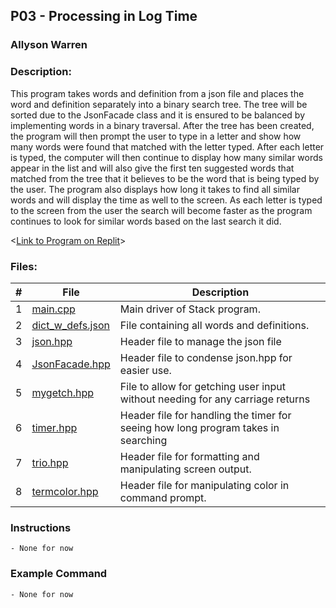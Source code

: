 ## P03 - Processing in Log Time
### Allyson Warren
### Description:

This program takes words and definition from a json file and places 
the word and definition separately into a binary search tree. The tree will 
be sorted due to the JsonFacade class and it is ensured to be balanced by
implementing words in a binary traversal. After the tree has been created,
the program will then prompt the user to type in a letter and show 
how many words were found that matched with the letter typed. After each 
letter is typed, the computer will then continue to display how many similar 
words appear in the list and will also give the first ten suggested words that matched from the 
tree that it believes to be the word that is being typed by the user. The 
program also displays how long it takes to find all similar words and will 
display the time as well to the screen. As each letter is typed to the screen 
from the user the search will become faster as the program continues to look 
for similar words based on the last search it did. 

<[Link to Program on Replit](https://replit.com/@apwarren/ProcessLogTime#main.cpp)>


### Files:

|   #   | File                                                                                         | Description                     |
| :---: | -------------------------------------------------------------------------------------------- | ------------------------------- |
|   1   | [main.cpp](https://github.com/apwarren/3013-Algorithms-Warren/blob/master/Assignments/P03/main.cpp) | Main driver of Stack program. |
|   2   | [dict_w_defs.json](https://github.com/apwarren/3013-Algorithms-Warren/blob/master/Assignments/P03/dict_w_defs.json) | File containing all words and definitions. |
|   3   | [json.hpp](https://github.com/apwarren/3013-Algorithms-Warren/blob/master/Assignments/P03/json.hpp) | Header file to manage the json file |
|   4   | [JsonFacade.hpp](https://github.com/apwarren/3013-Algorithms-Warren/blob/master/Assignments/P03/JsonFacade.hpp) | Header file to condense json.hpp for easier use.|
|   5   | [mygetch.hpp](https://github.com/apwarren/3013-Algorithms-Warren/blob/master/Assignments/P03/mygetch.hpp) | File to allow for getching user input without needing for any carriage returns |
|   6   | [timer.hpp](https://github.com/apwarren/3013-Algorithms-Warren/blob/master/Assignments/P03/timer.hpp) | Header file for handling the timer for seeing how long program takes in searching |
|   7   | [trio.hpp](https://github.com/apwarren/3013-Algorithms-Warren/blob/master/Assignments/P03/trio.hpp) | Header file for formatting and manipulating screen output. |
|   8   | [termcolor.hpp](https://github.com/apwarren/3013-Algorithms-Warren/blob/master/Assignments/P03/termcolor.hpp) | Header file for manipulating color in command prompt. |






### Instructions
    - None for now
    
### Example Command
    - None for now

